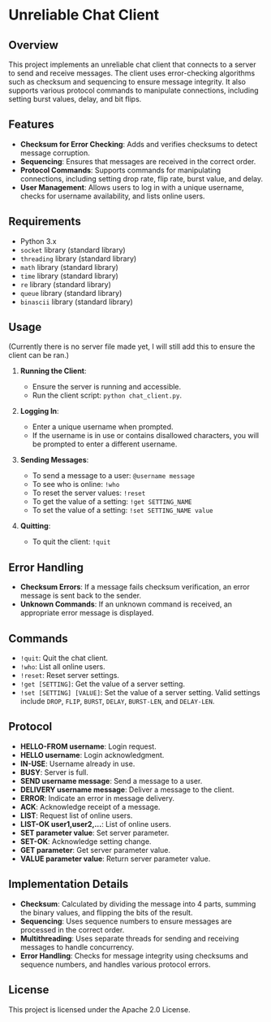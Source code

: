 # Unreliable Chat Client

## Overview
This project implements an unreliable chat client that connects to a server to send and receive messages. The client uses error-checking algorithms such as checksum and sequencing to ensure message integrity. It also supports various protocol commands to manipulate connections, including setting burst values, delay, and bit flips.

## Features
- **Checksum for Error Checking**: Adds and verifies checksums to detect message corruption.
- **Sequencing**: Ensures that messages are received in the correct order.
- **Protocol Commands**: Supports commands for manipulating connections, including setting drop rate, flip rate, burst value, and delay.
- **User Management**: Allows users to log in with a unique username, checks for username availability, and lists online users.

## Requirements
- Python 3.x
- `socket` library (standard library)
- `threading` library (standard library)
- `math` library (standard library)
- `time` library (standard library)
- `re` library (standard library)
- `queue` library (standard library)
- `binascii` library (standard library)

## Usage  
(Currently there is no server file made yet, I will still add this to ensure the client can be ran.)  
1. **Running the Client**:
   - Ensure the server is running and accessible.
   - Run the client script: `python chat_client.py`.

2. **Logging In**:
   - Enter a unique username when prompted.
   - If the username is in use or contains disallowed characters, you will be prompted to enter a different username.

3. **Sending Messages**:
   - To send a message to a user: `@username message`
   - To see who is online: `!who`
   - To reset the server values: `!reset`
   - To get the value of a setting: `!get SETTING_NAME`
   - To set the value of a setting: `!set SETTING_NAME value`

4. **Quitting**:
   - To quit the client: `!quit`

## Error Handling
- **Checksum Errors**: If a message fails checksum verification, an error message is sent back to the sender.
- **Unknown Commands**: If an unknown command is received, an appropriate error message is displayed.

## Commands
- `!quit`: Quit the chat client.
- `!who`: List all online users.
- `!reset`: Reset server settings.
- `!get [SETTING]`: Get the value of a server setting.
- `!set [SETTING] [VALUE]`: Set the value of a server setting. Valid settings include `DROP`, `FLIP`, `BURST`, `DELAY`, `BURST-LEN`, and `DELAY-LEN`.

## Protocol
- **HELLO-FROM username**: Login request.
- **HELLO username**: Login acknowledgment.
- **IN-USE**: Username already in use.
- **BUSY**: Server is full.
- **SEND username message**: Send a message to a user.
- **DELIVERY username message**: Deliver a message to the client.
- **ERROR**: Indicate an error in message delivery.
- **ACK**: Acknowledge receipt of a message.
- **LIST**: Request list of online users.
- **LIST-OK user1,user2,...**: List of online users.
- **SET parameter value**: Set server parameter.
- **SET-OK**: Acknowledge setting change.
- **GET parameter**: Get server parameter value.
- **VALUE parameter value**: Return server parameter value.

## Implementation Details
- **Checksum**: Calculated by dividing the message into 4 parts, summing the binary values, and flipping the bits of the result.
- **Sequencing**: Uses sequence numbers to ensure messages are processed in the correct order.
- **Multithreading**: Uses separate threads for sending and receiving messages to handle concurrency.
- **Error Handling**: Checks for message integrity using checksums and sequence numbers, and handles various protocol errors.

## License
This project is licensed under the Apache 2.0 License.
